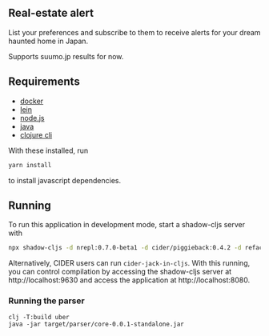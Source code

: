 ## Real-estate alert

List your preferences and subscribe to them to receive alerts for your dream haunted home in Japan.

Supports suumo.jp results for now.

## Requirements

- [docker](https://docs.docker.com/engine/install)
- [lein](https://leiningen.org/#install)
- [node.js](https://docs.npmjs.com/downloading-and-installing-node-js-and-npm)
- [java](https://adoptopenjdk.net/)
- [clojure cli](https://clojure.org/guides/getting_started)

With these installed, run
```bash
yarn install
```

to install javascript dependencies.

## Running

To run this application in development mode, start a shadow-cljs server with
```bash
npx shadow-cljs -d nrepl:0.7.0-beta1 -d cider/piggieback:0.4.2 -d refactor-nrepl:2.5.0 -d cider/cider-nrepl:0.25.0-SNAPSHOT server
```

Alternatively, CIDER users can run `cider-jack-in-cljs`. With this running, you can control compilation by accessing the shadow-cljs server at http://localhost:9630 and access the application at http://localhost:8080.

### Running the parser

``` shell
clj -T:build uber
java -jar target/parser/core-0.0.1-standalone.jar
```
